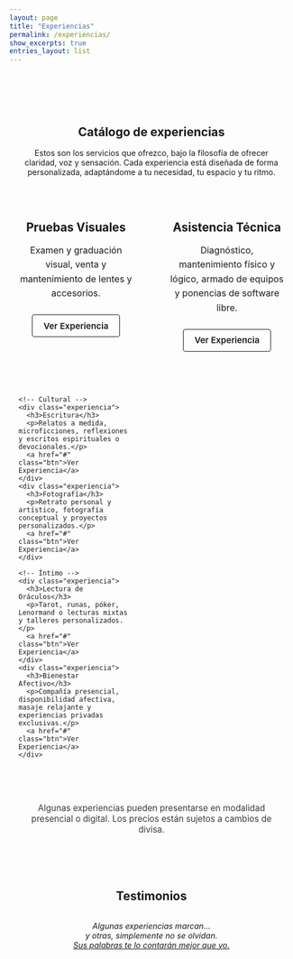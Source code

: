 ```yaml
---
layout: page
title: "Experiencias"
permalink: /experiencias/
show_excerpts: true
entries_layout: list
---
```


<section class="catalogo">
  <h1 style="text-align: center; margin-bottom: 1rem;">Catálogo de experiencias</h1>
  <p style="text-align: center; max-width: 650px; margin: 0 auto 3rem auto;">
    Estos son los servicios que ofrezco, bajo la filosofía de ofrecer claridad, voz y sensación. 
    Cada experiencia está diseñada de forma personalizada, adaptándome a tu necesidad, tu espacio y tu ritmo.
  </p>

  <div class="grid">
    <!-- Técnico -->
    <div class="experiencia">
      <h3>Pruebas Visuales</h3>
      <p>Examen y graduación visual, venta y mantenimiento de lentes y accesorios.</p>
      <a href="#" class="btn">Ver Experiencia</a>
    </div>
    <div class="experiencia">
      <h3>Asistencia Técnica</h3>
      <p>Diagnóstico, mantenimiento físico y lógico, armado de equipos y ponencias de software libre.</p>
      <a href="#" class="btn">Ver Experiencia</a>
    </div>

    <!-- Cultural -->
    <div class="experiencia">
      <h3>Escritura</h3>
      <p>Relatos a medida, microficciones, reflexiones y escritos espirituales o devocionales.</p>
      <a href="#" class="btn">Ver Experiencia</a>
    </div>
    <div class="experiencia">
      <h3>Fotografía</h3>
      <p>Retrato personal y artístico, fotografía conceptual y proyectos personalizados.</p>
      <a href="#" class="btn">Ver Experiencia</a>
    </div>

    <!-- Íntimo -->
    <div class="experiencia">
      <h3>Lectura de Oráculos</h3>
      <p>Tarot, runas, póker, Lenormand o lecturas mixtas y talleres personalizados.</p>
      <a href="#" class="btn">Ver Experiencia</a>
    </div>
    <div class="experiencia">
      <h3>Bienestar Afectivo</h3>
      <p>Compañía presencial, disponibilidad afectiva, masaje relajante y experiencias privadas exclusivas.</p>
      <a href="#" class="btn">Ver Experiencia</a>
    </div>
  </div>

  <p class="nota" style="margin: 4rem 0 6rem 0; text-align: center;">
    Algunas experiencias pueden presentarse en modalidad presencial o digital. Los precios están sujetos a cambios de divisa.
  </p>

  <h1 style="text-align: center; margin-bottom: 2rem;">Testimonios</h1>
  <p style="text-align: center; font-style: italic; margin-bottom: 4rem;">
    Algunas experiencias marcan...<br>
    y otras, simplemente no se olvidan.<br>
    <a href="/testimonios/" style="text-decoration: underline;">Sus palabras te lo contarán mejor que yo.</a>
  </p>
</section>

<style>
.catalogo {
  max-width: 900px;
  margin: 0 auto;
  padding: 4rem 1rem;
}

.grid {
  display: grid;
  grid-template-columns: 1fr 1fr;
  gap: 4rem;
  margin-bottom: 4rem;
}

.experiencia {
  text-align: center;
}

.experiencia h3 {
  margin-bottom: 1rem;
  font-size: 1.3rem;
}

.experiencia p {
  margin-bottom: 1.5rem;
  font-size: 1rem;
  line-height: 1.6;
}

.btn {
  display: inline-block;
  padding: 0.6rem 1.2rem;
  border: 1px solid currentColor;
  text-decoration: none;
  font-weight: 600;
  font-size: 0.95rem;
  border-radius: 4px;
  transition: all 0.2s;
}

.btn:hover {
  background: rgba(255, 255, 255, 0.05);
}

.nota {
  font-size: 0.95rem;
  opacity: 0.85;
}
</style>
